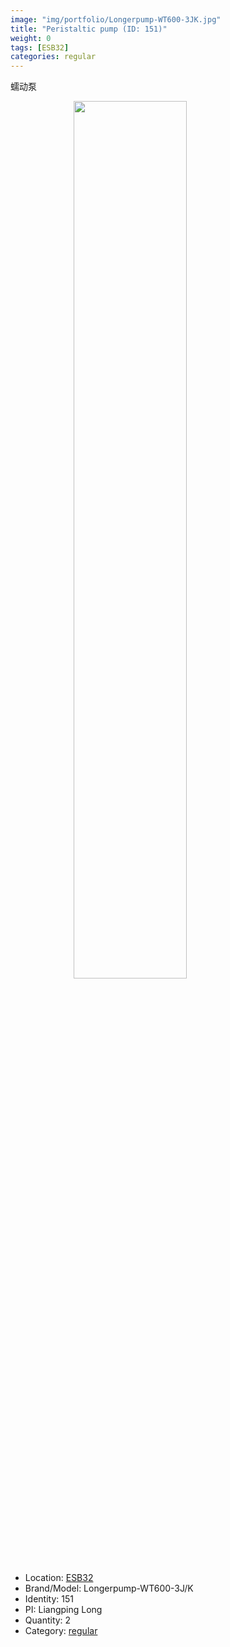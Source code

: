 ```yaml
---
image: "img/portfolio/Longerpump-WT600-3JK.jpg"
title: "Peristaltic pump (ID: 151)"
weight: 0
tags: [ESB32]
categories: regular
---
```


蠕动泵

<!--more-->

<img src="../../img/portfolio/Longerpump-WT600-3JK.jpg" width="60%" style="display: block; margin: auto;">

- Location: [ESB32](../../tags/esb32)
- Brand/Model: Longerpump-WT600-3J/K
- Identity: 151
- PI: Liangping Long
- Quantity: 2
- Category: [regular](../../categories/regular)






